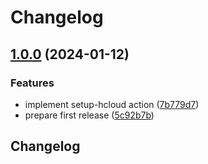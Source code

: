 # Changelog

## [1.0.0](https://github.com/hetznercloud/setup-hcloud/compare/v0.1.0...v1.0.0) (2024-01-12)


### Features

* implement setup-hcloud action ([7b779d7](https://github.com/hetznercloud/setup-hcloud/commit/7b779d7312ffbf5400d9cb9fb9799e94dc415a07))
* prepare first release ([5c92b7b](https://github.com/hetznercloud/setup-hcloud/commit/5c92b7bb3f25312c34038f19cfbbd96aac14b4d2))

## Changelog
